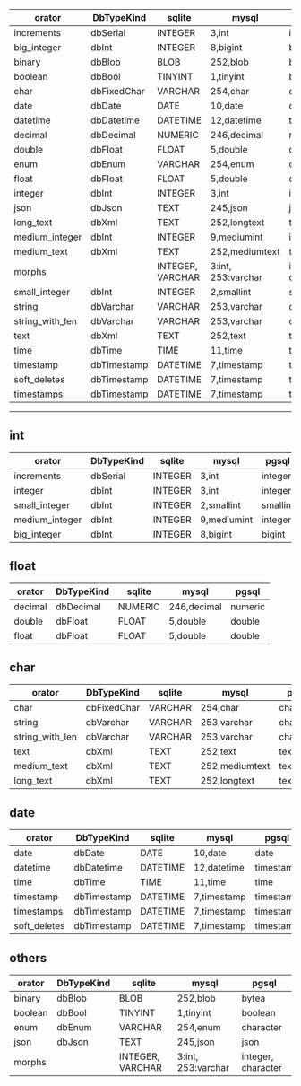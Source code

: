 |orator|DbTypeKind|sqlite|mysql|pgsql|
|---|---|---|---|---|
|increments|dbSerial|INTEGER|3,int|integer
|big_integer|dbInt|INTEGER|8,bigint|bigint
|binary|dbBlob|BLOB|252,blob|bytea
|boolean|dbBool|TINYINT|1,tinyint|boolean
|char|dbFixedChar|VARCHAR|254,char|character
|date|dbDate|DATE|10,date|date
|datetime|dbDatetime|DATETIME|12,datetime|timestamp
|decimal|dbDecimal|NUMERIC|246,decimal|numeric
|double|dbFloat|FLOAT|5,double|double
|enum|dbEnum|VARCHAR|254,enum|character
|float|dbFloat|FLOAT|5,double|double
|integer|dbInt|INTEGER|3,int|integer
|json|dbJson|TEXT|245,json|json
|long_text|dbXml|TEXT|252,longtext|text
|medium_integer|dbInt|INTEGER|9,mediumint|integer
|medium_text|dbXml|TEXT|252,mediumtext|text
|morphs||INTEGER, VARCHAR|3:int, 253:varchar|integer, character
|small_integer|dbInt|INTEGER|2,smallint|smallint
|string|dbVarchar|VARCHAR|253,varchar|character
|string_with_len|dbVarchar|VARCHAR|253,varchar|character
|text|dbXml|TEXT|252,text|text
|time|dbTime|TIME|11,time|time
|timestamp|dbTimestamp|DATETIME|7,timestamp|timestamp
|soft_deletes|dbTimestamp|DATETIME|7,timestamp|timestamp
|timestamps|dbTimestamp|DATETIME|7,timestamp|timestamp

---

## int
|orator|DbTypeKind|sqlite|mysql|pgsql|
|---|---|---|---|---|
|increments|dbSerial|INTEGER|3,int|integer
|integer|dbInt|INTEGER|3,int|integer
|small_integer|dbInt|INTEGER|2,smallint|smallint
|medium_integer|dbInt|INTEGER|9,mediumint|integer
|big_integer|dbInt|INTEGER|8,bigint|bigint

## float
|orator|DbTypeKind|sqlite|mysql|pgsql|
|---|---|---|---|---|
|decimal|dbDecimal|NUMERIC|246,decimal|numeric
|double|dbFloat|FLOAT|5,double|double
|float|dbFloat|FLOAT|5,double|double

## char
|orator|DbTypeKind|sqlite|mysql|pgsql|
|---|---|---|---|---|
|char|dbFixedChar|VARCHAR|254,char|character
|string|dbVarchar|VARCHAR|253,varchar|character
|string_with_len|dbVarchar|VARCHAR|253,varchar|character
|text|dbXml|TEXT|252,text|text
|medium_text|dbXml|TEXT|252,mediumtext|text
|long_text|dbXml|TEXT|252,longtext|text

## date
|orator|DbTypeKind|sqlite|mysql|pgsql|
|---|---|---|---|---|
|date|dbDate|DATE|10,date|date
|datetime|dbDatetime|DATETIME|12,datetime|timestamp
|time|dbTime|TIME|11,time|time
|timestamp|dbTimestamp|DATETIME|7,timestamp|timestamp
|timestamps|dbTimestamp|DATETIME|7,timestamp|timestamp
|soft_deletes|dbTimestamp|DATETIME|7,timestamp|timestamp

## others
|orator|DbTypeKind|sqlite|mysql|pgsql|
|---|---|---|---|---|
|binary|dbBlob|BLOB|252,blob|bytea
|boolean|dbBool|TINYINT|1,tinyint|boolean
|enum|dbEnum|VARCHAR|254,enum|character
|json|dbJson|TEXT|245,json|json
|morphs||INTEGER, VARCHAR|3:int, 253:varchar|integer, character
